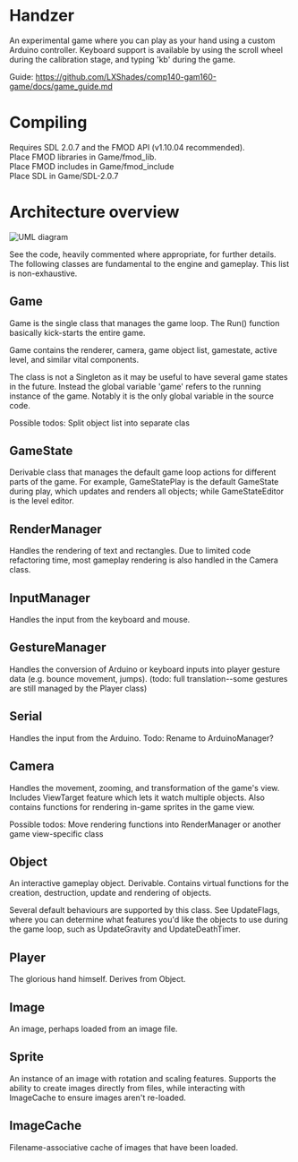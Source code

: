 # Handzer
An experimental game where you can play as your hand using a custom Arduino controller. Keyboard support is available by using the scroll wheel during the calibration stage, and typing 'kb' during the game.

Guide: https://github.com/LXShades/comp140-gam160-game/docs/game_guide.md

# Compiling
Requires SDL 2.0.7 and the FMOD API (v1.10.04 recommended).  
Place FMOD libraries in Game/fmod_lib.  
Place FMOD includes in Game/fmod_include  
Place SDL in Game/SDL-2.0.7  

# Architecture overview
![UML diagram](http://github.com/LXShades/comp140-gam160-game/docs/architecture.png)

See the code, heavily commented where appropriate, for further details. The following classes are fundamental to the engine and gameplay. This list is non-exhaustive.  

## Game
Game is the single class that manages the game loop. The Run() function basically kick-starts the entire game.  

Game contains the renderer, camera, game object list, gamestate, active level, and similar vital components.  

The class is not a Singleton as it may be useful to have several game states in the future. Instead the global variable 'game' refers to the running instance of the game. Notably it is the only global variable in the source code.  

Possible todos: Split object list into separate clas

## GameState
Derivable class that manages the default game loop actions for different parts of the game. For example, GameStatePlay is the default GameState during play, which updates and renders all objects; while GameStateEditor is the level editor.

## RenderManager
Handles the rendering of text and rectangles. Due to limited code refactoring time, most gameplay rendering is also handled in the Camera class.

## InputManager
Handles the input from the keyboard and mouse.

## GestureManager
Handles the conversion of Arduino or keyboard inputs into player gesture data (e.g. bounce movement, jumps). (todo: full translation--some gestures are still managed by the Player class)

## Serial
Handles the input from the Arduino. Todo: Rename to ArduinoManager?

## Camera
Handles the movement, zooming, and transformation of the game's view. Includes ViewTarget feature which lets it watch multiple objects. Also contains functions for rendering in-game sprites in the game view.  

Possible todos: Move rendering functions into RenderManager or another game view-specific class

## Object
An interactive gameplay object. Derivable. Contains virtual functions for the creation, destruction, update and rendering of objects.  

Several default behaviours are supported by this class. See UpdateFlags, where you can determine what features you'd like the objects to use during the game loop, such as UpdateGravity and UpdateDeathTimer.  

## Player
The glorious hand himself. Derives from Object. 

## Image
An image, perhaps loaded from an image file.

## Sprite
An instance of an image with rotation and scaling features. Supports the ability to create images directly from files, while interacting with ImageCache to ensure images aren't re-loaded.

## ImageCache
Filename-associative cache of images that have been loaded.
